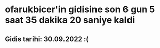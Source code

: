 # ofarukbicer'in gidisine son 6 gun 5 saat 35 dakika 20 saniye kaldi

## Gidis tarihi: 30.09.2022 :(